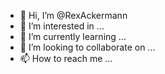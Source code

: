 - 👋 Hi, I’m @RexAckermann
- 👀 I’m interested in ...
- 🌱 I’m currently learning ...
- 💞️ I’m looking to collaborate on ...
- 📫 How to reach me ...

<!---
RexAckermann/RexAckermann is a ✨ special ✨ repository because its `README.md` (this file) appears on your GitHub profile.
You can click the Preview link to take a look at your changes.
--->
